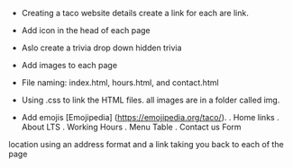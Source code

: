 - Creating a taco website details create a link for each are link.

- Add icon in the head of each page
- Aslo create a trivia drop down hidden trivia
- Add images to each page 
- File naming: index.html, hours.html, and contact.html
- Using .css to link the HTML files.
all images are in a folder called img. 

- Add emojis [Emojipedia]  (https://emojipedia.org/taco/).
. Home links
. About LTS
. Working Hours 
. Menu Table
. Contact us Form

location using an address format and a link taking you back to each of the page